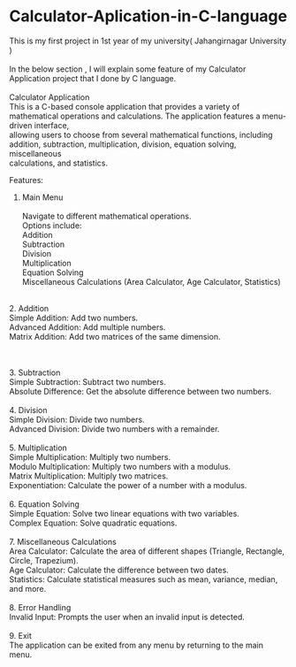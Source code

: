 # Calculator-Aplication-in-C-language
This is my first project in 1st year of my university( Jahangirnagar University )<br>
<br>In the below section , I will explain some feature of my Calculator Application project that I done by C language.
<br>
<br>Calculator Application
<br>This is a C-based console application that provides a variety of mathematical operations and calculations. The application features a menu-driven interface, <br>allowing users to choose from several mathematical functions, including addition, subtraction, multiplication, division, equation solving, miscellaneous <br>calculations, and statistics.

Features:
1. Main Menu<br>
<br>Navigate to different mathematical operations.
<br>Options include:
<br>Addition
<br>Subtraction
<br>Division
<br>Multiplication
<br>Equation Solving
<br>Miscellaneous Calculations (Area Calculator, Age Calculator, Statistics)

<br>2. Addition
<br>Simple Addition: Add two numbers.
<br>Advanced Addition: Add multiple numbers.
<br>Matrix Addition: Add two matrices of the same dimension.

<br><br>3. Subtraction
<br>Simple Subtraction: Subtract two numbers.
<br>Absolute Difference: Get the absolute difference between two numbers.
<br>
<br>4. Division
<br>Simple Division: Divide two numbers.
<br>Advanced Division: Divide two numbers with a remainder.
<br>
<br>5. Multiplication
<br>Simple Multiplication: Multiply two numbers.
<br>Modulo Multiplication: Multiply two numbers with a modulus.
<br>Matrix Multiplication: Multiply two matrices.
<br>Exponentiation: Calculate the power of a number with a modulus.
<br>
<br>6. Equation Solving
<br>Simple Equation: Solve two linear equations with two variables.
<br>Complex Equation: Solve quadratic equations.
<br>
<br>7. Miscellaneous Calculations
<br>Area Calculator: Calculate the area of different shapes (Triangle, Rectangle, Circle, Trapezium).
<br>Age Calculator: Calculate the difference between two dates.
<br>Statistics: Calculate statistical measures such as mean, variance, median, and more.
<br>
<br>8. Error Handling
<br>Invalid Input: Prompts the user when an invalid input is detected.
<br>
<br>9. Exit
<br>The application can be exited from any menu by returning to the main menu.
<br>
